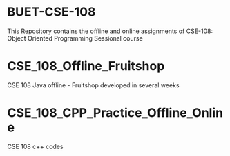 # BUET-CSE-108
This Repository contains the offline and online assignments of CSE-108: Object Oriented Programming Sessional course

# CSE_108_Offline_Fruitshop
CSE 108 Java offline - Fruitshop developed in several weeks

# CSE_108_CPP_Practice_Offline_Online
CSE 108 c++ codes
